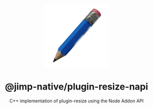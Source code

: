 <div align="center">
  <img width="200" height="200" src="../../assets/jimp_native_logo.png">
  <h1>@jimp-native/plugin-resize-napi</h1>
  <p>C++ implementation of plugin-resize using the Node Addon API</p>
</div>
